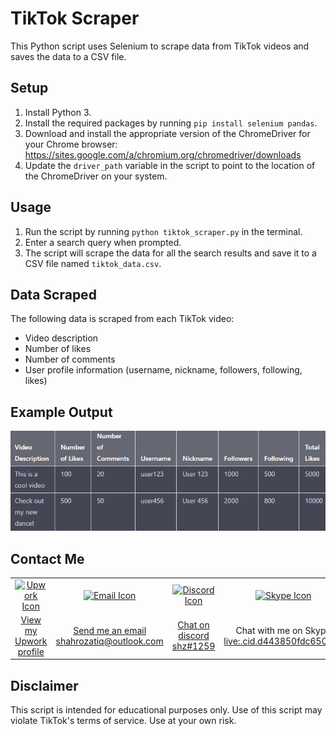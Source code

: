 # TikTok Scraper

This Python script uses Selenium to scrape data from TikTok videos and saves the data to a CSV file.

## Setup

1. Install Python 3.
2. Install the required packages by running `pip install selenium pandas`.
3. Download and install the appropriate version of the ChromeDriver for your Chrome browser: https://sites.google.com/a/chromium.org/chromedriver/downloads
4. Update the `driver_path` variable in the script to point to the location of the ChromeDriver on your system.

## Usage

1. Run the script by running `python tiktok_scraper.py` in the terminal.
2. Enter a search query when prompted.
3. The script will scrape the data for all the search results and save it to a CSV file named `tiktok_data.csv`.

## Data Scraped

The following data is scraped from each TikTok video:
- Video description
- Number of likes
- Number of comments
- User profile information (username, nickname, followers, following, likes)

## Example Output
![Alt Text](output.png)

## Contact Me

<table>
  <tr>
    <td align="center"><a href="https://www.upwork.com/freelancers/~01c437b099d917194b" title="View my Upwork profile"><img src="https://img.icons8.com/external-tal-revivo-shadow-tal-revivo/48/null/external-upwork-a-global-freelancing-platform-where-professionals-connect-and-collaborate-remotely-logo-shadow-tal-revivo.png" alt="Upwork Icon"/></a></td>
    <td align="center"><a href="mailto:shahrozatiq@outlook.com" title="Send me an email"><img src="https://img.icons8.com/fluent/48/000000/email-open.png" alt="Email Icon"/></a></td>
    <td align="center"><a href="#" title="Join my Discord server"><img src="https://img.icons8.com/color/48/000000/discord-new-logo.png" alt="Discord Icon"/></a></td>
    <td align="center"><a href="skype:live:.cid.d443850fdc6504ea?chat" title="Chat with me on Skype"><img src="https://img.icons8.com/color/48/000000/skype--v1.png" alt="Skype Icon"/></a></td>
    <td align="center"><a href="https://www.linkedin.com/in/shahroz-atiq-73335b270/" title="Connect with me on LinkedIn"><img src="https://img.icons8.com/color/48/000000/linkedin.png" alt="LinkedIn Icon"/></a></td>
  </tr>
  <tr>
    <td align="center"><a href="https://www.upwork.com/freelancers/~01c437b099d917194b">View my Upwork profile</a></td>
    <td align="center"><a href="mailto:shahrozatiq@outlook.com">Send me an email</br>shahrozatiq@outlook.com</a></td>
    <td align="center"><a href="#">Chat on discord</br>shz#1259</a></td>
    <td align="center">Chat with me on Skype<a href="skype:live:.cid.d443850fdc6504ea?chat"></br>live:.cid.d443850fdc6504ea</a></td>
    <td align="center"><a href="https://www.linkedin.com/in/shahroz-atiq-73335b270/">Connect with me on LinkedIn</a></td>
  </tr>
</table>

## Disclaimer

This script is intended for educational purposes only. Use of this script may violate TikTok's terms of service. Use at your own risk.

